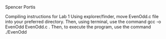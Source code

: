 Spencer Portis 

Compiling instructions for Lab 1
Using explorer/finder, move EvenOdd.c file into your preferred directory.  Then, using terminal, use the command gcc -o EvenOdd EvenOdd.c .
Then, to execute the program, use the command ./EvenOdd

